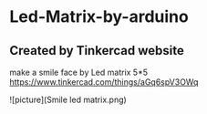 # Led-Matrix-by-arduino
## Created by Tinkercad website
make a smile face by Led matrix 5*5
https://www.tinkercad.com/things/aGq6spV3OWq

![picture](Smile led matrix.png)
